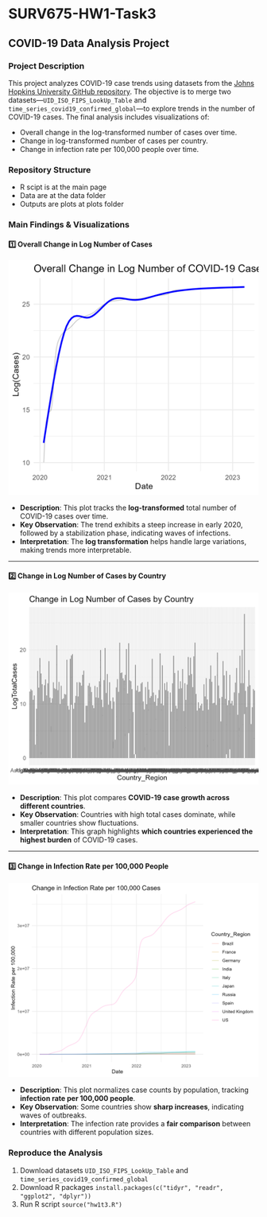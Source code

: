 # SURV675-HW1-Task3

## COVID-19 Data Analysis Project

### **Project Description**
This project analyzes COVID-19 case trends using datasets from the [Johns Hopkins University GitHub repository](https://github.com/CSSEGISandData/COVID-19). The objective is to merge two datasets—`UID_ISO_FIPS_LookUp_Table` and `time_series_covid19_confirmed_global`—to explore trends in the number of COVID-19 cases. The final analysis includes visualizations of:
- Overall change in the log-transformed number of cases over time.
- Change in log-transformed number of cases per country.
- Change in infection rate per 100,000 people over time.

### **Repository Structure**
- R scipt is at the main page
- Data are at the data folder
- Outputs are plots at plots folder

### **Main Findings & Visualizations**

#### **1️⃣ Overall Change in Log Number of Cases**
![Overall Log Cases](plots/overall_log_cases.png)

- **Description**: This plot tracks the **log-transformed** total number of COVID-19 cases over time.
- **Key Observation**: The trend exhibits a steep increase in early 2020, followed by a stabilization phase, indicating waves of infections.
- **Interpretation**: The **log transformation** helps handle large variations, making trends more interpretable.

---

#### **2️⃣ Change in Log Number of Cases by Country**
![Log Cases by Country](plots/log_cases_by_country.png)

- **Description**: This plot compares **COVID-19 case growth across different countries**.
- **Key Observation**: Countries with high total cases dominate, while smaller countries show fluctuations.
- **Interpretation**: This graph highlights **which countries experienced the highest burden** of COVID-19 cases.

---

#### **3️⃣ Change in Infection Rate per 100,000 People**
![Infection Rate per 100k](plots/rate_per_100k.png)

- **Description**: This plot normalizes case counts by population, tracking **infection rate per 100,000 people**.
- **Key Observation**: Some countries show **sharp increases**, indicating waves of outbreaks.
- **Interpretation**: The infection rate provides a **fair comparison** between countries with different population sizes.


### Reproduce the Analysis
  1. Download datasets `UID_ISO_FIPS_LookUp_Table` and `time_series_covid19_confirmed_global`
  2. Download R packages `install.packages(c("tidyr", "readr", "ggplot2", "dplyr"))`
  3. Run R script `source("hw1t3.R")`
